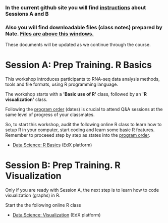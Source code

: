 ### In the current github site you will find <ins>instructions</ins> about Sessions A and B
### Also you will find downloadable files (class notes) prepared by Nate. <ins>Files are above this windows.</ins>
These documents will be updated as we continue through the course.

# Session A: Prep Training. R Basics

This workshop introduces participants to RNA-seq data analysis methods, tools and file formats, using R programming language.
 
The workshop starts with a **'Basic use of R'** class, followed by an **'R visualization'** class.  

Following the [program order](https://github.com/ibioChile/Transcriptomics-R-Workshop-public) (dates) is crucial to attend Q&A sessions at the same level of progress of your classmates.

So, to start this workshop, audit the following online R class to learn how to setup R in your computer, start coding and learn some basic R features.
Remember to proceeed step by step as states into the [program order](https://github.com/ibioChile/Transcriptomics-R-Workshop-public).  
- [Data Science: R Basics](https://courses.edx.org/courses/course-v1:HarvardX+PH125.1x+1T2020/course/) (EdX platform)
 
# Session B: Prep Training. R Visualization

Only if you are ready with Session A, the next step is to learn how to code visualization (graphs) in R.

Start the the following online R class

- [Data Science: Visualization](https://courses.edx.org/courses/course-v1:HarvardX+PH125.2x+1T2020/course/) (EdX platform)
